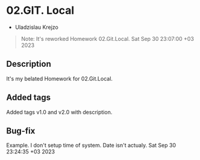 # 02.GIT. Local
* Uladzislau Krejzo
>Note: It's reworked Homework 02.Git.Local.
Sat Sep 30 23:07:00 +03 2023

## Description
It's my belated Homework for 02.Git.Local.

## Added tags
Added tags v1.0 and v2.0 with description.

## Bug-fix
Example. I don't setup time of system. Date isn't actualy.
Sat Sep 30 23:24:35 +03 2023
